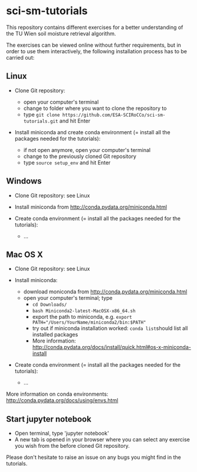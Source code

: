 # sci-sm-tutorials

This repository contains different exercises for a better understanding of the TU Wien soil moisture retrieval algorithm.

The exercises can be viewed online without further requirements, but in order to use them interactively, the following installation process has to be carried out:

## Linux

* Clone Git repository: 
    - open your computer's terminal
    - change to folder where you want to clone the repository to
    - type `git clone https://github.com/ESA-SCIRoCCo/sci-sm-tutorials.git` and hit Enter

* Install miniconda and create conda environment (= install all the packages needed for the tutorials):
    - if not open anymore, open your computer's terminal
    - change to the previously cloned Git repository
    - type `source setup_env` and hit Enter

## Windows

* Clone Git repository: see Linux

* Install miniconda from http://conda.pydata.org/miniconda.html

* Create conda environment (= install all the packages needed for the tutorials):
    - ...

## Mac OS X

* Clone Git repository: see Linux

* Install miniconda:
    - download moniconda from http://conda.pydata.org/miniconda.html
    - open your computer's terminal; type
        * `cd Downloads/`
        * `bash Miniconda2-latest-MacOSX-x86_64.sh`
        * export the path to miniconda, e.g. `export PATH="/Users/YourName/miniconda2/bin:$PATH"`
        * try out if miniconda installation worked: `conda list`should list all installed packages
        * More information: http://conda.pydata.org/docs/install/quick.html#os-x-miniconda-install

* Create conda environment (= install all the packages needed for the tutorials):
    - ...


More information on conda environments: http://conda.pydata.org/docs/using/envs.html

## Start jupyter notebook

* Open terminal, type 'jupyter notebook'
* A new tab is opened in your browser where you can select any exercise you wish from the before cloned Git repository.



Please don't hesitate to raise an issue on any bugs you might find in the tutorials.
